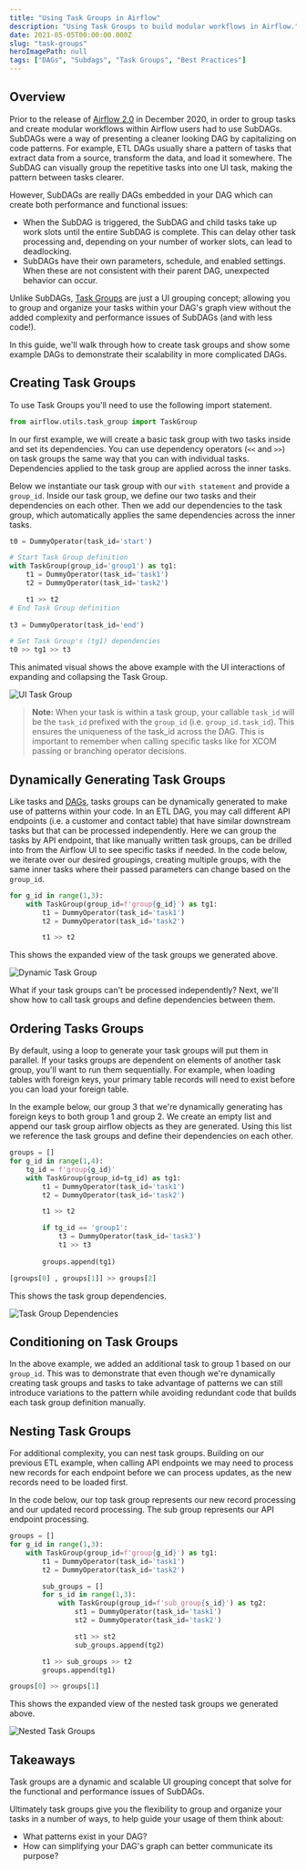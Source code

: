 ```yaml
---
title: "Using Task Groups in Airflow"
description: "Using Task Groups to build modular workflows in Airflow."
date: 2021-05-05T00:00:00.000Z
slug: "task-groups"
heroImagePath: null
tags: ["DAGs", "Subdags", "Task Groups", "Best Practices"]
---
```


## Overview

Prior to the release of [Airflow 2.0](https://www.astronomer.io/blog/introducing-airflow-2-0) in December 2020, in order to group tasks and create modular workflows within Airflow users had to use SubDAGs. SubDAGs were a way of presenting a cleaner looking DAG by capitalizing on code patterns. For example, ETL DAGs usually share a pattern of tasks that extract data from a source, transform the data, and load it somewhere. The SubDAG can visually group the repetitive tasks into one UI task, making the pattern between tasks clearer.

However, SubDAGs are really DAGs embedded in your DAG which can create both performance and functional issues:
- When the SubDAG is triggered, the SubDAG and child tasks take up work slots until the entire SubDAG is complete. This can delay other task processing and, depending on your number of worker slots, can lead to deadlocking.
- SubDAGs have their own parameters, schedule, and enabled settings. When these are not consistent with their parent DAG, unexpected behavior can occur.

Unlike SubDAGs, [Task Groups](https://airflow.apache.org/docs/apache-airflow/stable/concepts.html#taskgroup) are just a UI grouping concept; allowing you to group and organize your tasks within your DAG's graph view without the added complexity and performance issues of SubDAGs (and with less code!).

In this guide, we'll walk through how to create task groups and show some example DAGs to demonstrate their scalability in more complicated DAGs.

## Creating Task Groups

To use Task Groups you'll need to use the following import statement.

```python 
from airflow.utils.task_group import TaskGroup
```

In our first example, we will create a basic task group with two tasks inside and set its dependencies. You can use dependency operators (`<<` and `>>`) on task groups the same way that you can with individual tasks. Dependencies applied to the task group are applied across the inner tasks.

Below we instantiate our task group with our `with statement` and provide a `group_id`. Inside our task group, we define our two tasks and their dependencies on each other. Then we add our dependencies to the task group, which automatically applies the same dependencies across the inner tasks. 

```python
t0 = DummyOperator(task_id='start')

# Start Task Group definition
with TaskGroup(group_id='group1') as tg1:
    t1 = DummyOperator(task_id='task1')
    t2 = DummyOperator(task_id='task2')

    t1 >> t2
# End Task Group definition
    
t3 = DummyOperator(task_id='end')

# Set Task Group's (tg1) dependencies
t0 >> tg1 >> t3
```

This animated visual shows the above example with the UI interactions of expanding and collapsing the Task Group.

![UI Task Group](https://assets2.astronomer.io/main/guides/task-groups/task_groups_ui.gif)

> **Note:** When your task is within a task group, your callable `task_id` will be the `task_id` prefixed with the `group_id` (i.e. `group_id.task_id`). This ensures the uniqueness of the task_id across the DAG. This is important to remember when calling specific tasks like for XCOM passing or branching operator decisions.

## Dynamically Generating Task Groups

Like tasks and [DAGs](https://www.astronomer.io/guides/dynamically-generating-dags), tasks groups can be dynamically generated to make use of patterns within your code. In an ETL DAG, you may call different API endpoints (i.e. a customer and contact table) that have similar downstream tasks but that can be processed independently. Here we can group the tasks by API endpoint, that like manually written task groups, can be drilled into from the Airflow UI to see specific tasks if needed. In the code below, we iterate over our desired groupings, creating multiple groups, with the same inner tasks where their passed parameters can change based on the `group_id`.

```python
for g_id in range(1,3):
    with TaskGroup(group_id=f'group{g_id}') as tg1:
        t1 = DummyOperator(task_id='task1')
        t2 = DummyOperator(task_id='task2')

        t1 >> t2
```

This shows the expanded view of the task groups we generated above.

![Dynamic Task Group](https://assets2.astronomer.io/main/guides/task-groups/dynamic_task_groups.png)

What if your task groups can't be processed independently? Next, we'll show how to call task groups and define dependencies between them.

## Ordering Tasks Groups

By default, using a loop to generate your task groups will put them in parallel. If your tasks groups are dependent on elements of another task group, you'll want to run them sequentially. For example, when loading tables with foreign keys, your primary table records will need to exist before you can load your foreign table.

In the example below, our group 3 that we're dynamically generating has foreign keys to both group 1 and group 2. We create an empty list and append our task group airflow objects as they are generated. Using this list we reference the task groups and define their dependencies on each other.

```python
groups = []
for g_id in range(1,4):
    tg_id = f'group{g_id}'
    with TaskGroup(group_id=tg_id) as tg1:
        t1 = DummyOperator(task_id='task1')
        t2 = DummyOperator(task_id='task2')

        t1 >> t2

        if tg_id == 'group1':
            t3 = DummyOperator(task_id='task3')
            t1 >> t3
                
        groups.append(tg1)

[groups[0] , groups[1]] >> groups[2]
```

This shows the task group dependencies. 

![Task Group Dependencies](https://assets2.astronomer.io/main/guides/task-groups/task_group_dependencies.png)

## Conditioning on Task Groups

In the above example, we added an additional task to group 1 based on our `group_id`. This was to demonstrate that even though we're dynamically creating task groups and tasks to take advantage of patterns we can still introduce variations to the pattern while avoiding redundant code that builds each task group definition manually.

## Nesting Task Groups

For additional complexity, you can nest task groups. Building on our previous ETL example, when calling API endpoints we may need to process new records for each endpoint before we can process updates, as the new records need to be loaded first.

In the code below, our top task group represents our new record processing and our updated record processing. The sub group represents our API endpoint processing. 

```python
groups = []
for g_id in range(1,3):
    with TaskGroup(group_id=f'group{g_id}') as tg1:
        t1 = DummyOperator(task_id='task1')
        t2 = DummyOperator(task_id='task2')

        sub_groups = []
        for s_id in range(1,3):
            with TaskGroup(group_id=f'sub_group{s_id}') as tg2:
                st1 = DummyOperator(task_id='task1')
                st2 = DummyOperator(task_id='task2')

                st1 >> st2
                sub_groups.append(tg2)

        t1 >> sub_groups >> t2
        groups.append(tg1)

groups[0] >> groups[1]
```

This shows the expanded view of the nested task groups we generated above.

![Nested Task Groups](https://assets2.astronomer.io/main/guides/task-groups/nested_task_groups.png)

## Takeaways

Task groups are a dynamic and scalable UI grouping concept that solve for the functional and performance issues of SubDAGs. 

Ultimately task groups give you the flexibility to group and organize your tasks in a number of ways, to help guide your usage of them think about:
- What patterns exist in your DAG?
- How can simplifying your DAG's graph can better communicate its purpose?